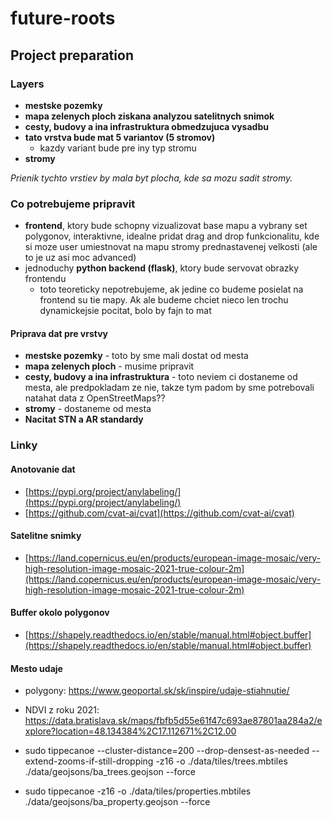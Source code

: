 # future-roots


## Project preparation

### Layers

- **mestske pozemky**
- **mapa zelenych ploch ziskana analyzou satelitnych snimok**
- **cesty, budovy a ina infrastruktura obmedzujuca vysadbu**
- **tato vrstva bude mat 5 variantov (5 stromov)**
    - kazdy variant bude pre iny typ stromu
- **stromy**

*Prienik tychto vrstiev by mala byt plocha, kde sa mozu sadit stromy.*

### Co potrebujeme pripravit

- **frontend**, ktory bude schopny vizualizovat base mapu a vybrany set polygonov, interaktivne, idealne pridat drag and drop funkcionalitu, kde si moze user umiestnovat na mapu stromy prednastavenej velkosti (ale to je uz asi moc advanced)
- jednoduchy **python backend (flask)**, ktory bude servovat obrazky frontendu
    - toto teoreticky nepotrebujeme, ak jedine co budeme posielat na frontend su tie mapy. Ak ale budeme chciet nieco len trochu dynamickejsie pocitat, bolo by fajn to mat

#### Priprava dat pre vrstvy

- **mestske pozemky** - toto by sme mali dostat od mesta
- **mapa zelenych ploch** - musime pripravit
- **cesty, budovy a ina infrastruktura** - toto neviem ci dostaneme od mesta, ale predpokladam ze nie, takze tym padom by sme potrebovali natahat data z OpenStreetMaps??
- **stromy** - dostaneme od mesta
- **Nacitat STN a AR standardy**

### Linky

#### Anotovanie dat
- [https://pypi.org/project/anylabeling/](https://pypi.org/project/anylabeling/)
- [https://github.com/cvat-ai/cvat](https://github.com/cvat-ai/cvat)

#### Satelitne snimky
- [https://land.copernicus.eu/en/products/european-image-mosaic/very-high-resolution-image-mosaic-2021-true-colour-2m](https://land.copernicus.eu/en/products/european-image-mosaic/very-high-resolution-image-mosaic-2021-true-colour-2m)

#### Buffer okolo polygonov
- [https://shapely.readthedocs.io/en/stable/manual.html#object.buffer](https://shapely.readthedocs.io/en/stable/manual.html#object.buffer)

#### Mesto udaje

- polygony: https://www.geoportal.sk/sk/inspire/udaje-stiahnutie/
- NDVI z roku
  2021: https://data.bratislava.sk/maps/fbfb5d55e61f47c693ae87801aa284a2/explore?location=48.134384%2C17.112671%2C12.00


- sudo tippecanoe --cluster-distance=200 --drop-densest-as-needed --extend-zooms-if-still-dropping -z16 -o ./data/tiles/trees.mbtiles ./data/geojsons/ba_trees.geojson --force
- sudo tippecanoe -z16 -o ./data/tiles/properties.mbtiles ./data/geojsons/ba_property.geojson --force
